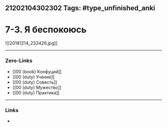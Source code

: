 21202104302302
Tags: #type_unfinished_anki 
---
# 7-3. Я беспокоюсь

![[20181214_233426.jpg]]

---
### Zero-Links
- [[00 (book) Конфуций]]
- [[00 (duty) Учение]]
- [[00 (duty) Совесть]]
- [[00 (duty) Мужество]]
- [[00 (duty) Практика]]
---
### Links
-